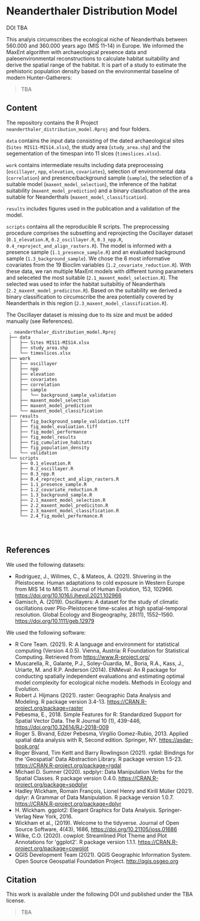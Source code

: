 # Neanderthaler Distribution Model
DOI TBA

 This analyis circumscribes the ecological niche of Neanderthals between 560.000 and 360.000 years ago (MIS 11–14) in Europe. We informed the MaxEnt algorithm with archaeological presence data and paleoenvironmental reconstructions to calculate habitat suitability and derive the spatial range of the habitat. It is part of a study to estimate the prehistoric population density based on the environmental baseline of modern Hunter-Gatherers:
 > TBA

## Content
 The repository contains the R Project `neanderthaler_distribution_model.Rproj` and four folders.
  
 `data` contains the input data consisting of the dated archaeological sites (`Sites MIS11-MIS14.xlsx`), the study area (`study_area.shp`) and the segementation of the timespan into 11 slces (`timeslices.xlsx`).
 
 `work` contains intermediate results including data preprocessing (`oscillayer`, `npp`, `elevation`, `covariates`), selection of environmental data (`correlation`) and presence/background sample (`sample`), the selection of a suitable model (`maxent_model_selection`), the inference of the habitat suitability (`maxent_model_prediction`) and a binary classfication of the area suitable for Neanderthals (`maxent_model_classification`).
 
 `results` includes figures used in the publication and a validation of the model.
 
 `scripts` contains all the reproducible R scripts. The preprocessing procedure comprises the subsetting and reprojecting the Oscillayer dataset (`0.1_elevation.R`, `0.2_oscillayer.R`, `0.3_npp.R`, `0.4_reproject_and_align_rasters.R`). The model is informed with a presence sample (`1.1_presence_sample.R`) and an evaluated background sample (`1.3_background_sample`). We chose the 6 most informative covariates from the 19 Bioclim variables (`1.2_covariate_reduction.R`). With these data, we ran multiple MaxEnt models with different tuning parameters and seleceted the most suitable (`2.1_maxent_model_selection.R`). The selected was used to infer the habitat suitabiltiy of Neanderthals (`2.2_maxent_model_prediciton.R`). Based on the suitability we derived a binary classification to circumscribe the area potentially covered by Neanderthals in this region (`2.3_maxent_model_classification.R`).

 The Oscillayer dataset is missing due to its size and must be added manually (see References). 
```
 . neanderthaler_distribution_model.Rproj
 ├── data
 │   ├── Sites MIS11-MIS14.xlsx
 │   ├── study_area.shp
 │   └── timeslices.xlsx
 ├── work
 │   ├── oscillayer
 │   ├── npp
 │   ├── elevation
 │   ├── covariates
 │   ├── correlation
 │   ├── sample
 │   │   └── background_sample_validation
 │   ├── maxent_model_selection
 │   ├── maxent_model_prediction
 │   └── maxent_model_classification
 ├── results
 │   ├── fig_background_sample_validation.tiff
 │   ├── fig_model_evaluation.tiff
 │   ├── fig_model_performance
 │   ├── fig_model_results
 │   ├── fig_cumulative_habitats
 │   ├── fig_population_density
 │   └── validation
 └── scripts
     ├── 0.1_elevation.R
     ├── 0.2_oscillayer.R
     ├── 0.3_npp.R
     ├── 0.4_reproject_and_align_rasters.R
     ├── 1.1_presence_sample.R
     ├── 1.2_covariate_reduction.R
     ├── 1.3_background_sample.R
     ├── 2.1_maxent_model_selection.R
     ├── 2.2_maxent_model_prediciton.R
     ├── 2.3_maxent_model_classification.R
     └── 2.4_fig_model_performance.R
 
 
 
 ```
## References
 We used the following datasets:
 * Rodríguez, J., Willmes, C., & Mateos, A. (2021). Shivering in the Pleistocene. Human adaptations to cold exposure in Western Europe from MIS 14 to MIS 11. Journal of Human Evolution, 153, 102966. https://doi.org/10.1016/j.jhevol.2021.102966
 * Gamisch, A. (2019). Oscillayers: A dataset for the study of climatic oscillations over Plio-Pleistocene time-scales at high spatial-temporal resolution. Global Ecology and Biogeography, 28(11), 1552–1560. https://doi.org/10.1111/geb.12979
 
 We used the following software:
 * R Core Team. (2021). R: A language and environment for statistical computing (Version 4.0.5). Vienna, Austria: R Foundation for Statistical Computing. Retrieved from https://www.R-project.org/
 * Muscarella, R., Galante, P.J., Soley-Guardia, M., Boria, R.A., Kass, J., Uriarte, M. and R.P. Anderson (2014). ENMeval: An R package for conducting spatially independent evaluations and estimating optimal model complexity for ecological niche models. Methods in Ecology and Evolution.
 * Robert J. Hijmans (2021). raster: Geographic Data Analysis and Modeling. R package version 3.4-13. https://CRAN.R-project.org/package=raster
 * Pebesma, E., 2018. Simple Features for R: Standardized Support for Spatial Vector Data. The R Journal 10 (1), 439-446, https://doi.org/10.32614/RJ-2018-009
 * Roger S. Bivand, Edzer Pebesma, Virgilio Gomez-Rubio, 2013. Applied spatial data analysis with R, Second edition. Springer, NY. https://asdar-book.org/
 * Roger Bivand, Tim Keitt and Barry Rowlingson (2021). rgdal: Bindings for the 'Geospatial' Data Abstraction Library. R package version 1.5-23. https://CRAN.R-project.org/package=rgdal
 * Michael D. Sumner (2020). spdplyr: Data Manipulation Verbs for the Spatial Classes. R package version 0.4.0. https://CRAN.R-project.org/package=spdplyr
 * Hadley Wickham, Romain François, Lionel Henry and Kirill Müller (2021). dplyr: A Grammar of Data Manipulation. R package version 1.0.7. https://CRAN.R-project.org/package=dplyr 
 * H. Wickham. ggplot2: Elegant Graphics for Data Analysis. Springer-Verlag New York, 2016.
 * Wickham et al., (2019). Welcome to the tidyverse. Journal of Open Source Software, 4(43), 1686, https://doi.org/10.21105/joss.01686
 * Wilke, C.O. (2020). cowplot: Streamlined Plot Theme and Plot Annotations for 'ggplot2'. R package version 1.1.1. https://CRAN.R-project.org/package=cowplot
 * QGIS Development Team (2021). QGIS Geographic Information System. Open Source Geospatial Foundation Project. http://qgis.osgeo.org
 
## Citation 

This work is available under the following DOI und published under the TBA license.
> TBA

